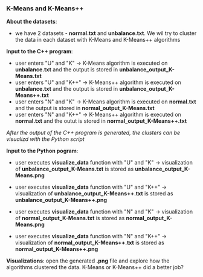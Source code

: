 ### K-Means and K-Means++

**About the datasets**:
* we have 2 datasets - **normal.txt** and **unbalance.txt**. We wil try to cluster the data in each dataset with K-Means and K-Means++ algorithms

**Input to the C++ program**:
* user enters "U" and "K" -> K-Means algorithm is executed on **unbalance.txt** and the output is stored in **unbalance_output_K-Means.txt**
* user enters "U" and "K++" -> K-Means++ algorithm is executed on **unbalance.txt** and the output is stored in **unbalance_output_K-Means++.txt**
* user enters "N" and "K" -> K-Means algorithm is executed on **normal.txt** and the output is stored in **normal_output_K-Means.txt**
* user enters "N" and "K++" -> K-Means++ algorithm is executed on **normal.txt** and the outut is stored in **normal_output_K-Means++.txt**

*After the output of the C++ program is generated, the clusters can be visualizd with the Python script*

**Input to the Python pogram**:
* user executes **visualize_data** function with "U" and "K" -> visualization of **unbalance_output_K-Means.txt** is stored as **unbalance_output_K-Means.png**

* user executes **visualize_data** function with "U" and "K++" -> visualization of **unbalance_output_K-Means++.txt** is stored as **unbalance_output_K-Means++.png**

* user executes **visualize_data** function with "N" and "K" -> visualization of **normal_output_K-Means.txt** is stored as **normal_output_K-Means.png**

* user executes **visualize_data** function with "N" and "K++" -> visualization of **normal_output_K-Means++.txt** is stored as **normal_output_K-Means++.png**

**Visualizations**: open the generated **.png** file and explore how the algorithms clustered the data. K-Means or K-Means++ did a better job?